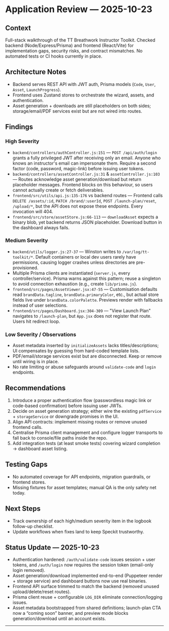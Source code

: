 # Application Review — 2025-10-23

## Context
Full-stack walkthrough of the TT Breathwork Instructor Toolkit. Checked backend (Node/Express/Prisma) and frontend (React/Vite) for implementation gaps, security risks, and contract mismatches. No automated tests or CI hooks currently in place.

## Architecture Notes
- Backend serves REST API with JWT auth, Prisma models (`Code`, `User`, `Asset`, `LaunchProgress`).
- Frontend uses Zustand stores to orchestrate the wizard, assets, and authentication.
- Asset generation + downloads are still placeholders on both sides; storage/email/PDF services exist but are not wired into routes.

## Findings

### High Severity
- `backend/controllers/authController.js:151` — `POST /api/auth/login` grants a fully privileged JWT after receiving only an email. Anyone who knows an instructor's email can impersonate them. Require a second factor (code, password, magic-link) before issuing user tokens.
- `backend/controllers/assetController.js:31` & `assetController.js:103` — Routes acknowledge asset generation/download but return placeholder messages. Frontend blocks on this behaviour, so users cannot actually create or fetch deliverables.
- `frontend/src/utils/api.js:135-176` vs backend routes — Frontend calls `DELETE /assets/:id`, `PATCH /brand/:userId`, `POST /launch-plan/reset`, `/upload/*`, but the API does not expose these endpoints. Every invocation will 404.
- `frontend/src/store/assetStore.js:66-113` — `downloadAsset` expects a binary blob, yet backend returns JSON placeholder. Download button in the dashboard always fails.

### Medium Severity
- `backend/utils/logger.js:27-37` — Winston writes to `/var/log/tt-toolkit/*`. Default containers or local dev users rarely have permissions, causing logger crashes unless directories are pre-provisioned.
- Multiple Prisma clients are instantiated (`server.js`, every controller/service). Prisma warns against this pattern; reuse a singleton to avoid connection exhaustion (e.g., create `lib/prisma.js`).
- `frontend/src/pages/AssetViewer.jsx:47-55` — Customisation defaults read `brandData.tagline`, `brandData.primaryColor`, etc., but actual store fields live under `brandData.colorPalette`. Previews render with fallbacks instead of user selections.
- `frontend/src/pages/Dashboard.jsx:304-309` — "View Launch Plan" navigates to `/launch-plan`, but `App.jsx` does not register that route. Users hit redirect loop.

### Low Severity / Observations
- Asset metadata inserted by `initializeAssets` lacks titles/descriptions; UI compensates by guessing from hard-coded template lists.
- PDF/email/storage services exist but are disconnected. Keep or remove until wiring is in place.
- No rate limiting or abuse safeguards around `validate-code` and `login` endpoints.

## Recommendations
1. Introduce a proper authentication flow (passwordless magic link or code-based confirmation) before issuing user JWTs.
2. Decide on asset generation strategy; either wire the existing `pdfService` + `storageService` or downgrade promises in the UI.
3. Align API contracts: implement missing routes or remove unused frontend calls.
4. Centralise Prisma client management and configure logger transports to fall back to console/file paths inside the repo.
5. Add integration tests (at least smoke tests) covering wizard completion → dashboard asset listing.

## Testing Gaps
- No automated coverage for API endpoints, migration guardrails, or frontend stores.
- Missing fixtures for asset templates; manual QA is the only safety net today.

## Next Steps
- Track ownership of each high/medium severity item in the logbook follow-up checklist.
- Update workflows when fixes land to keep Speckit trustworthy.

## Status Update — 2025-10-23
- Authentication hardened: `/auth/validate-code` issues session + user tokens, and `/auth/login` now requires the session token (email-only login removed).
- Asset generation/download implemented end-to-end (Puppeteer render + storage service) and dashboard buttons now use real binaries.
- Frontend API surface trimmed to match the backend (removed unused upload/delete/reset routes).
- Prisma client reuse + configurable `LOG_DIR` eliminate connection/logging issues.
- Asset metadata bootstrapped from shared definitions; launch-plan CTA now a “coming soon” banner, and preview mode blocks generation/download until an account exists.
***
